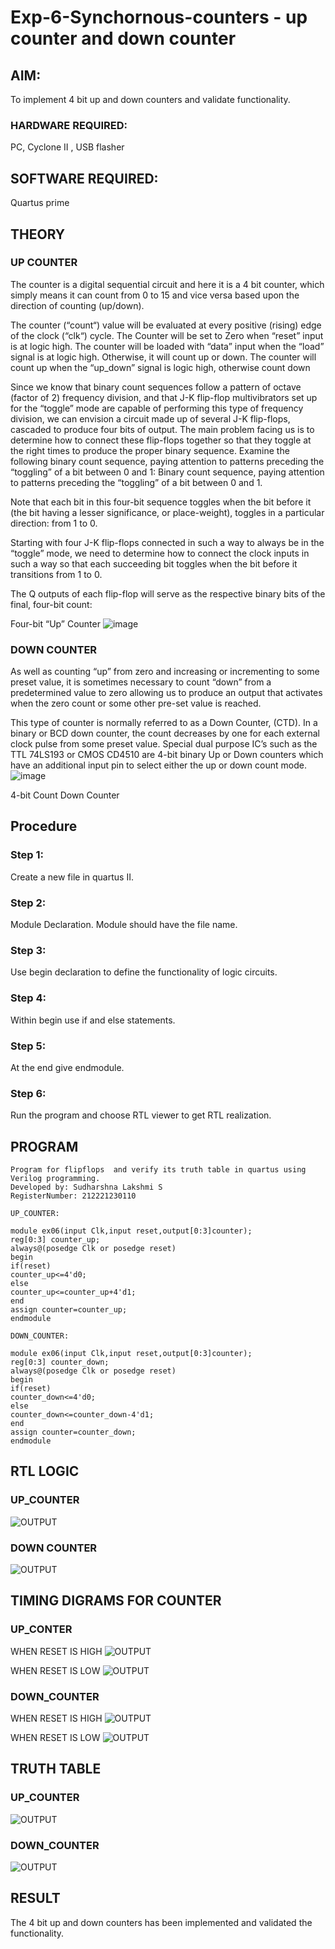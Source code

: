 # Exp-6-Synchornous-counters - up counter and down counter 
## AIM: 
To implement 4 bit up and down counters and validate  functionality.
### HARDWARE REQUIRED: 
PC, Cyclone II , USB flasher
## SOFTWARE REQUIRED:   
Quartus prime
## THEORY 

### UP COUNTER 
The counter is a digital sequential circuit and here it is a 4 bit counter, which simply means it can count from 0 to 15 and vice versa based upon the direction of counting (up/down). 

The counter (“count“) value will be evaluated at every positive (rising) edge of the clock (“clk“) cycle.
The Counter will be set to Zero when “reset” input is at logic high.
The counter will be loaded with “data” input when the “load” signal is at logic high. Otherwise, it will count up or down.
The counter will count up when the “up_down” signal is logic high, otherwise count down

Since we know that binary count sequences follow a pattern of octave (factor of 2) frequency division, and that J-K flip-flop multivibrators set up for the “toggle” mode are capable of performing this type of frequency division, we can envision a circuit made up of several J-K flip-flops, cascaded to produce four bits of output.
The main problem facing us is to determine how to connect these flip-flops together so that they toggle at the right times to produce the proper binary sequence.
Examine the following binary count sequence, paying attention to patterns preceding the “toggling” of a bit between 0 and 1:
Binary count sequence, paying attention to patterns preceding the “toggling” of a bit between 0 and 1.

Note that each bit in this four-bit sequence toggles when the bit before it (the bit having a lesser significance, or place-weight), toggles in a particular direction: from 1 to 0.


Starting with four J-K flip-flops connected in such a way to always be in the “toggle” mode, we need to determine how to connect the clock inputs in such a way so that each succeeding bit toggles when the bit before it transitions from 1 to 0.

The Q outputs of each flip-flop will serve as the respective binary bits of the final, four-bit count:

 
Four-bit “Up” Counter
![image](https://user-images.githubusercontent.com/36288975/169644758-b2f4339d-9532-40c5-af40-8f4f8c942e2c.png)



### DOWN COUNTER 

As well as counting “up” from zero and increasing or incrementing to some preset value, it is sometimes necessary to count “down” from a predetermined value to zero allowing us to produce an output that activates when the zero count or some other pre-set value is reached.

This type of counter is normally referred to as a Down Counter, (CTD). In a binary or BCD down counter, the count decreases by one for each external clock pulse from some preset value. Special dual purpose IC’s such as the TTL 74LS193 or CMOS CD4510 are 4-bit binary Up or Down counters which have an additional input pin to select either the up or down count mode.
![image](https://user-images.githubusercontent.com/36288975/169644844-1a14e123-7228-4ed8-81a9-eb937dff4ac8.png)


4-bit Count Down Counter
## Procedure
### Step 1:
Create a new file in quartus II. 
### Step 2: 
Module Declaration. Module should have the file name.
### Step 3: 
Use begin declaration to define the functionality of logic circuits.
### Step 4: 
Within begin use if and else statements.
### Step 5: 
At the end give endmodule.
### Step 6:
Run the program and choose RTL viewer to get RTL realization.


## PROGRAM 
```
Program for flipflops  and verify its truth table in quartus using Verilog programming.
Developed by: Sudharshna Lakshmi S
RegisterNumber: 212221230110
```
```
UP_COUNTER:

module ex06(input Clk,input reset,output[0:3]counter);
reg[0:3] counter_up;
always@(posedge Clk or posedge reset)
begin
if(reset)
counter_up<=4'd0;
else
counter_up<=counter_up+4'd1;
end
assign counter=counter_up;
endmodule

```
```
DOWN_COUNTER:

module ex06(input Clk,input reset,output[0:3]counter);
reg[0:3] counter_down;
always@(posedge Clk or posedge reset)
begin
if(reset)
counter_down<=4'd0;
else
counter_down<=counter_down-4'd1;
end
assign counter=counter_down;
endmodule
```

## RTL LOGIC  
### UP_COUNTER
![OUTPUT](./up.png)

### DOWN COUNTER
![OUTPUT](./down.png)

## TIMING DIGRAMS FOR COUNTER  

### UP_CONTER

WHEN RESET IS HIGH
![OUTPUT](./up%20high.png)

WHEN RESET IS LOW
![OUTPUT](./up%20low.png)

### DOWN_COUNTER

WHEN RESET IS HIGH
![OUTPUT](./down%20high%20.png)

WHEN RESET IS LOW
![OUTPUT](./down%20low%20.png)

## TRUTH TABLE 

### UP_COUNTER
![OUTPUT](./upt.png)

### DOWN_COUNTER
![OUTPUT](./downt.png)

## RESULT
The 4 bit up and down counters has been implemented and validated the functionality.
